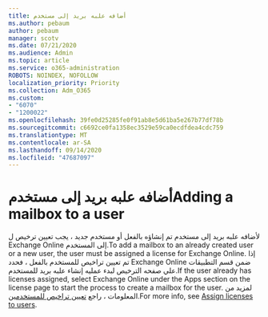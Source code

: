 ```yaml
---
title: أضافه علبه بريد إلى مستخدم
ms.author: pebaum
author: pebaum
manager: scotv
ms.date: 07/21/2020
ms.audience: Admin
ms.topic: article
ms.service: o365-administration
ROBOTS: NOINDEX, NOFOLLOW
localization_priority: Priority
ms.collection: Adm_O365
ms.custom:
- "6070"
- "1200022"
ms.openlocfilehash: 39fe0d25285fe0f91ab8e5d61ba5e267b77df78b
ms.sourcegitcommit: c6692ce0fa1358ec3529e59ca0ecdfdea4cdc759
ms.translationtype: MT
ms.contentlocale: ar-SA
ms.lasthandoff: 09/14/2020
ms.locfileid: "47687097"
---
```

# <a name="adding-a-mailbox-to-a-user"></a><span data-ttu-id="47fc9-102">أضافه علبه بريد إلى مستخدم</span><span class="sxs-lookup"><span data-stu-id="47fc9-102">Adding a mailbox to a user</span></span>

<span data-ttu-id="47fc9-103">لأضافه علبه بريد إلى مستخدم تم إنشاؤه بالفعل أو مستخدم جديد ، يجب تعيين ترخيص ل Exchange Online إلى المستخدم.</span><span class="sxs-lookup"><span data-stu-id="47fc9-103">To add a mailbox to an already created user or a new user, the user must be assigned a license for Exchange Online.</span></span> <span data-ttu-id="47fc9-104">إذا تم تعيين تراخيص للمستخدم بالفعل ، فحدد Exchange Online ضمن قسم التطبيقات علي صفحه الترخيص لبدء عمليه إنشاء علبه بريد للمستخدم.</span><span class="sxs-lookup"><span data-stu-id="47fc9-104">If the user already has licenses assigned, select Exchange Online under the Apps section on the license page to start the process to create a mailbox for the user.</span></span> <span data-ttu-id="47fc9-105">لمزيد من المعلومات ، راجع [تعيين تراخيص للمستخدمين](https://docs.microsoft.com/microsoft-365/admin/manage/assign-licenses-to-users).</span><span class="sxs-lookup"><span data-stu-id="47fc9-105">For more info, see [Assign licenses to users](https://docs.microsoft.com/microsoft-365/admin/manage/assign-licenses-to-users).</span></span>